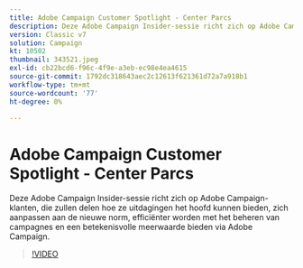 ```yaml
---
title: Adobe Campaign Customer Spotlight - Center Parcs
description: Deze Adobe Campaign Insider-sessie richt zich op Adobe Campaign-klanten, die zullen delen hoe ze uitdagingen het hoofd kunnen bieden, zich aanpassen aan de nieuwe standaard, en die meer zullen worden... (Beschrijvingen moeten tussen de 60 en 160 tekens lang zijn)
version: Classic v7
solution: Campaign
kt: 10502
thumbnail: 343521.jpeg
exl-id: cb22bcd6-f96c-4f9e-a3eb-ec98e4ea4615
source-git-commit: 1792dc318643aec2c12613f621361d72a7a918b1
workflow-type: tm+mt
source-wordcount: '77'
ht-degree: 0%

---
```


# Adobe Campaign Customer Spotlight - Center Parcs

Deze Adobe Campaign Insider-sessie richt zich op Adobe Campaign-klanten, die zullen delen hoe ze uitdagingen het hoofd kunnen bieden, zich aanpassen aan de nieuwe norm, efficiënter worden met het beheren van campagnes en een betekenisvolle meerwaarde bieden via Adobe Campaign.

>[!VIDEO](https://video.tv.adobe.com/v/343521/?quality=12&learn=on)
